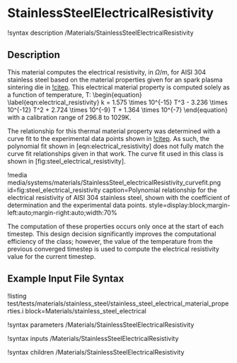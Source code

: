 # StainlessSteelElectricalResistivity

!syntax description /Materials/StainlessSteelElectricalResistivity

## Description

This material computes the electrical resistivity, in $\Omega$/m, for AISI 304
stainless steel based on the material properties given for an spark plasma
sintering die in [!citep](cincotti2007sps). This electrical material property is
computed solely as a function of temperature, T:
\begin{equation}
  \label{eqn:electrical_resistivity}
  k = 1.575 \times 10^{-15} T^3 - 3.236 \times 10^{-12} T^2 + 2.724 \times 10^{-9} T + 1.364 \times 10^{-7}
\end{equation}
with a calibration range of 296.8 to 1029K.

The relationship for this thermal material property was determined with a curve
fit to the experimental data points shown in [!citep](cincotti2007sps). As such,
the polynomial fit shown in [eqn:electrical_resistivity] does not fully  match
the curve fit relationships given in that work. The curve fit used in this class
is shown in [fig:steel_electrical_resistivity].

!media media/systems/materials/StainlessSteel_electricalResistivity_curvefit.png
    id=fig:steel_electrical_resistivity
    caption=Polynomial relationship for the electrical resistivity of AISI 304 stainless steel, shown with the coefficient of determination and the experimental data points.
    style=display:block;margin-left:auto;margin-right:auto;width:70%


The computation of these properties occurs only once at the start of each
timestep. This design decision significantly improves the computational
efficiency of the class; however, the value of the temperature from the previous
converged timestep is used to compute the electrical resistivity value for the
current timestep.

## Example Input File Syntax

!listing test/tests/materials/stainless_steel/stainless_steel_electrical_material_properties.i block=Materials/stainless_steel_electrical


!syntax parameters /Materials/StainlessSteelElectricalResistivity

!syntax inputs /Materials/StainlessSteelElectricalResistivity

!syntax children /Materials/StainlessSteelElectricalResistivity
